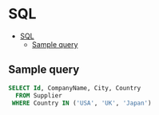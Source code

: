 # SQL

<!--ts-->
* [SQL](sql.md#sql)
   * [Sample query](sql.md#sample-query)

<!-- Added by: runner, at: Thu Jul  8 06:31:17 UTC 2021 -->

<!--te-->

## Sample query

```sql
SELECT Id, CompanyName, City, Country
  FROM Supplier
 WHERE Country IN ('USA', 'UK', 'Japan')
```
